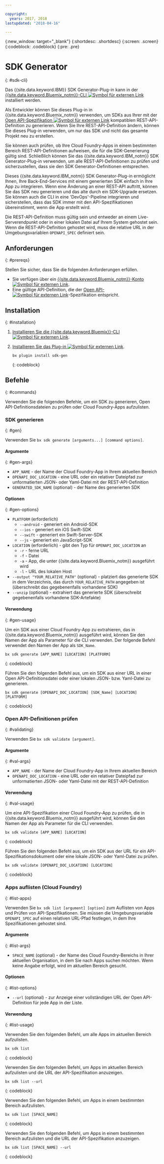 ```yaml
---

copyright:
  years: 2017, 2018
lastupdated: "2018-04-16"

---
```

{:new_window: target="_blank"}
{:shortdesc: .shortdesc}
{:screen: .screen}
{:codeblock: .codeblock}
{:pre: .pre}

# SDK Generator
{: #sdk-cli}

Das {{site.data.keyword.IBM}} SDK Generator-Plug-in kann in der [{{site.data.keyword.Bluemix_notm}}-CLI ![Symbol für externen Link](../../icons/launch-glyph.svg "Symbol für externen Link")](/docs/cli/reference/bluemix_cli/all_versions.html) installiert werden.

Als Entwickler können Sie dieses Plug-in in {{site.data.keyword.Bluemix_notm}} verwenden, um SDKs aus Ihrer mit der [Open API-Spezifikation ![Symbol für externen Link](../../icons/launch-glyph.svg "Symbol für externen Link")](https://www.openapis.org/) kompatiblen REST-API-Definition zu generieren. Wenn Sie Ihre REST-API-Definition ändern, können Sie dieses Plug-in verwenden, um nur das SDK und nicht das gesamte Projekt neu zu erstellen.

Sie können auch prüfen, ob Ihre Cloud Foundry-Apps in einem bestimmten Bereich REST-API-Definitionen aufweisen, die für die SDK-Generierung gültig sind. Schließlich können Sie das {{site.data.keyword.IBM_notm}} SDK Generator-Plug-in verwenden, um alle REST-API-Definitionen zu prüfen und sicherzustellen, dass sie den SDK Generator-Definitionen entsprechen.

Dieses {{site.data.keyword.IBM_notm}} SDK Generator-Plug-in ermöglicht Ihnen, Ihre Back-End-Services mit einem generierten SDK einfach in Ihre App zu integrieren. Wenn eine Änderung an einer REST-API auftritt, können Sie das SDK neu generieren und das alte durch ein SDK-Upgrade ersetzen. Sie können auch die CLI in eine 'DevOps'-Pipeline integrieren und sicherstellen, dass das SDK immer mit den API-Spezifikationen übereinstimmt, wenn die App erstellt wird. 

Die REST-API-Definition muss gültig sein und entweder an einem Live-Serverendpunkt oder in einer lokalen Datei auf Ihrem System gehostet sein. Wenn die REST-API-Definition gehostet wird, muss die relative URL in der Umgebungsvariablen `OPENAPI_SPEC` definiert sein.


## Anforderungen
{: #prereqs}

Stellen Sie sicher, dass Sie die folgenden Anforderungen erfüllen.

* Sie verfügen über ein [{{site.data.keyword.Bluemix_notm}}-Konto ![Symbol für externen Link](../../icons/launch-glyph.svg "Symbol für externen Link")](http://bluemix.net).
* Eine gültige API-Definition, die der [Open API-![Symbol für externen Link](../../icons/launch-glyph.svg "Symbol für externen Link")](https://www.openapis.org/)-Spezifikation entspricht.


## Installation
{: #installation}

1. [Installieren Sie die {{site.data.keyword.Bluemix}}-CLI ![Symbol für externen Link](../../icons/launch-glyph.svg "Symbol für externen Link")](http://clis.ng.bluemix.net/ui/home.html).

2. [Installieren Sie das Plug-in ![Symbol für externen Link](../../icons/launch-glyph.svg "Symbol für externen Link")](/docs/cli/reference/bluemix_cli/all_versions.html#install_plug-in).

	```
	bx plugin install sdk-gen
	```
	{: codeblock}


## Befehle
{: #commands}

Verwenden Sie die folgenden Befehle, um ein SDK zu generieren, Open API-Definitionsdateien zu prüfen oder Cloud Foundry-Apps aufzulisten.


### SDK generieren
{: #gen}

Verwenden Sie `bx sdk generate [arguments...] [command options]`.


#### Argumente
{: #gen-args}

* `APP_NAME` - der Name der Cloud Foundry-App in Ihrem aktuellen Bereich
* `OPENAPI_DOC_LOCATION` - eine URL oder ein relativer Dateipfad zur unformatierten JSON- oder Yaml-Datei mit der REST-API-Definition
* `GENERATED_SDK_NAME` (optional) - der Name des generierten SDK


#### Optionen
{: #gen-options}

* `PLATFORM` (erforderlich)
   * `--android` - generiert ein Android-SDK
   * `--ios` - generiert ein iOS Swift-SDK
   * `--swift` - generiert ein Swift-Server-SDK
   * `--js` - generiert ein JavaScript-SDK
* `LOCATION` (erforderlich) - gibt den Typ für `OPENAPI_DOC_LOCATION` an
   * `-r` - ferne URL
   * `-f` - Datei
   * `-a` - App, die unter {{site.data.keyword.Bluemix_notm}} ausgeführt wird
   * `-l` - URL des lokalen Host
* `--output "YOUR_RELATIVE_PATH"` (optional) - platziert das generierte SDK in dem Verzeichnis, das durch `YOUR_RELATIVE_PATH` angegeben ist (überschreibt das gegebenenfalls vorhandene SDK)
* `--unzip` (optional) - extrahiert das generierte SDK (überschreibt gegebenenfalls vorhandene SDK-Artefakte)


#### Verwendung
{: #gen-usage}

Um ein SDK aus einer Cloud Foundry-App zu extrahieren, das in {{site.data.keyword.Bluemix_notm}} ausgeführt wird, können Sie den Namen der App als Parameter für die CLI verwenden. Der folgende Befehl verwendet den Namen der App als `SDK_Name`.

```
bx sdk generate [APP_NAME] [LOCATION] [PLATFORM]
```
{: codeblock}

Führen Sie den folgenden Befehl aus, um ein SDK aus einer URL in einer Open API-Definitionsdatei oder einer lokalen JSON- bzw. Yaml-Datei zu generieren.

```
bx sdk generate [OPENAPI_DOC_LOCATION] [SDK_Name] [LOCATION] [PLATFORM]
```
{: codeblock}


### Open API-Definitionen prüfen
{: #validating}

Verwenden Sie `bx sdk validate [argument]`.


#### Argumente
{: #val-args}

* `APP_NAME` - der Name der Cloud Foundry-App in Ihrem aktuellen Bereich
* `OPENAPI_DOC_LOCATION` - eine URL oder ein relativer Dateipfad zur unformatierten JSON- oder Yaml-Datei mit der REST-API-Definition


#### Verwendung
{: #val-usage}

Um eine API-Spezifikation einer Cloud Foundry-App zu prüfen, die in {{site.data.keyword.Bluemix_notm}} ausgeführt wird, können Sie den Namen der App als Parameter für die CLI verwenden.

```
bx sdk validate [APP_NAME] [LOCATION]
```
{: codeblock}

Führen Sie den folgenden Befehl aus, um ein SDK aus der URL für ein API-Spezifikationsdokument oder eine lokale JSON- oder Yaml-Datei zu prüfen.

```
bx sdk validate [OPENAPI_DOC_LOCATION] [LOCATION]
```
{: codeblock}



### Apps auflisten (Cloud Foundry)
{: #list-apps}

Verwenden Sie `bx sdk list [argument] [option]` zum Auflisten von Apps und Prüfen von API-Spezifikationen. Sie müssen die Umgebungsvariable `OPENAPI_SPEC` auf einen relativen URL-Pfad festlegen, in dem Ihre Spezifikationen gehostet sind.


#### Argumente
{: #list-args}

* `SPACE_NAME` (optional) - der Name des Cloud Foundry-Bereichs in Ihrer aktuellen Organisation, in dem Sie nach Apps suchen möchten. Wenn keine Angabe erfolgt, wird im aktuellen Bereich gesucht.


#### Optionen
{: #list-options}

* `--url` (optional) - zur Anzeige einer vollständigen URL der Open API-Definition für jede App in der Liste.


#### Verwendung
{: #list-usage}

Verwenden Sie den folgenden Befehl, um alle Apps im aktuellen Bereich aufzulisten.

```
bx sdk list
```
{: codeblock}

Verwenden Sie den folgenden Befehl, um Apps im aktuellen Bereich aufzulisten und die URL der API-Spezifikation anzuzeigen.

```
bx sdk list --url
```
{: codeblock}

Verwenden Sie den folgenden Befehl, um Apps in einem bestimmten Bereich aufzulisten.

```
bx sdk list [SPACE_NAME]
```
{: codeblock}

Verwenden Sie den folgenden Befehl, um Apps in einem bestimmten Bereich aufzulisten und die URL der API-Spezifikation anzuzeigen.

```
bx sdk list [SPACE_NAME] --url
```
{: codeblock}
